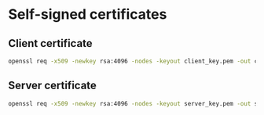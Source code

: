 # Self-signed certificates

## Client certificate

```bash
openssl req -x509 -newkey rsa:4096 -nodes -keyout client_key.pem -out client_cert.pem -days 365 -subj "/C=US/ST=Oregon/L=Bend/O=Automatak Name/OU=Org/CN=localhost"
```

## Server certificate

```bash
openssl req -x509 -newkey rsa:4096 -nodes -keyout server_key.pem -out server_cert.pem -days 365 -subj "/C=US/ST=Oregon/L=Bend/O=Automatak Name/OU=Org/CN=localhost"
```
